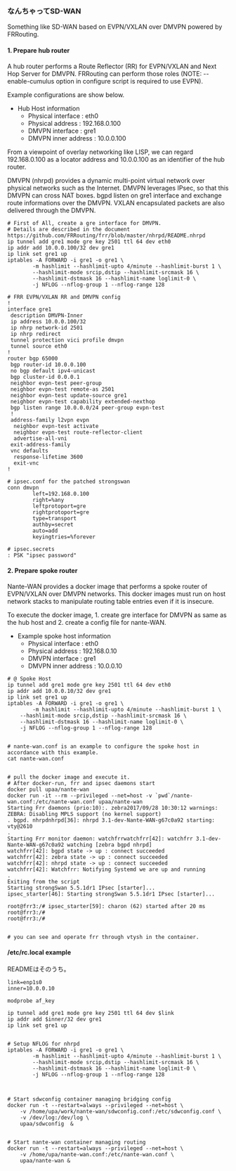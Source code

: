 
### なんちゃってSD-WAN

Something like SD-WAN based on EVPN/VXLAN over DMVPN powered by FRRouting.



#### 1. Prepare hub router

A hub router performs a Route Reflector (RR) for EVPN/VXLAN and Next
Hop Server for DMVPN. FRRouting can perform those roles (NOTE:
--enable-cumulus option in configure script is required to use EVPN).

Example configurations are show below.
- Hub Host information
    - Physical interface : eth0
    - Physical address : 192.168.0.100
    - DMVPN interface : gre1
    - DMVPN inner address : 10.0.0.100

From a viewpoint of overlay networking like LISP, we can regard
192.168.0.100 as a locator address and 10.0.0.100 as an identifier of
the hub router.

DMVPN (nhrpd) provides a dynamic multi-point virtual network over
physical networks such as the Internet. DMVPN leverages IPsec, so that
this DMVPN can cross NAT boxes. bgpd listen on gre1 interface and
exchange route informations over the DMVPN. VXLAN encapsulated packets
are also delivered through the DMVPN.



```shell-session
# First of All, create a gre interface for DMVPN.
# Details are described in the document https://github.com/FRRouting/frr/blob/master/nhrpd/README.nhrpd
ip tunnel add gre1 mode gre key 2501 ttl 64 dev eth0
ip addr add 10.0.0.100/32 dev gre1
ip link set gre1 up
iptables -A FORWARD -i gre1 -o gre1 \
        -m hashlimit --hashlimit-upto 4/minute --hashlimit-burst 1 \
        --hashlimit-mode srcip,dstip --hashlimit-srcmask 16 \
        --hashlimit-dstmask 16 --hashlimit-name loglimit-0 \
        -j NFLOG --nflog-group 1 --nflog-range 128
```

```
# FRR EVPN/VXLAN RR and DMVPN config
!
interface gre1
 description DMVPN-Inner
 ip address 10.0.0.100/32
 ip nhrp network-id 2501
 ip nhrp redirect
 tunnel protection vici profile dmvpn
 tunnel source eth0
!
router bgp 65000
 bgp router-id 10.0.0.100
 no bgp default ipv4-unicast
 bgp cluster-id 0.0.0.1
 neighbor evpn-test peer-group
 neighbor evpn-test remote-as 2501
 neighbor evpn-test update-source gre1
 neighbor evpn-test capability extended-nexthop
 bgp listen range 10.0.0.0/24 peer-group evpn-test
 !
 address-family l2vpn evpn
  neighbor evpn-test activate
  neighbor evpn-test route-reflector-client
  advertise-all-vni
 exit-address-family
 vnc defaults
  response-lifetime 3600
  exit-vnc
!
```

```
# ipsec.conf for the patched strongswan
conn dmvpn
        left=192.168.0.100
        right=%any
        leftprotoport=gre
        rightprotoport=gre
        type=transport
        authby=secret
        auto=add
        keyingtries=%forever
```


```
# ipsec.secrets
: PSK "ipsec password"
```



#### 2. Prepare spoke router

Nante-WAN provides a docker image that performs a spoke router of
EVPN/VXLAN over DMVPN networks. This docker images must run on host
network stacks to manipulate routing table entries even if it is
insecure.

To execute the docker image, 1. create gre interface for DMVPN as same
as the hub host and 2.  create a config file for nante-WAN.

- Example spoke host information
    - Physical interface : eth0
    - Physical address : 192.168.0.10
    - DMVPN interface : gre1
    - DMVPN inner address : 10.0.0.10


```shell-session
# @ Spoke Host
ip tunnel add gre1 mode gre key 2501 ttl 64 dev eth0
ip addr add 10.0.0.10/32 dev gre1
ip link set gre1 up
iptables -A FORWARD -i gre1 -o gre1 \
        -m hashlimit --hashlimit-upto 4/minute --hashlimit-burst 1 \
	--hashlimit-mode srcip,dstip --hashlimit-srcmask 16 \
	--hashlimit-dstmask 16 --hashlimit-name loglimit-0 \
	-j NFLOG --nflog-group 1 --nflog-range 128


# nante-wan.conf is an example to configure the spoke host in accordance with this example.
cat nante-wan.conf


# pull the docker image and execute it.
# After docker-run, frr and ipsec daemons start
docker pull upaa/nante-wan
docker run -it --rm --privileged --net=host -v `pwd`/nante-wan.conf:/etc/nante-wan.conf upaa/nante-wan
Starting Frr daemons (prio:10):. zebra2017/09/28 10:30:12 warnings: ZEBRA: Disabling MPLS support (no kernel support)
. bgpd. nhrpdnhrpd[36]: nhrpd 3.1-dev-Nante-WAN-g67c0a92 starting: vty@2610
.
Starting Frr monitor daemon: watchfrrwatchfrr[42]: watchfrr 3.1-dev-Nante-WAN-g67c0a92 watching [zebra bgpd nhrpd]
watchfrr[42]: bgpd state -> up : connect succeeded
watchfrr[42]: zebra state -> up : connect succeeded
watchfrr[42]: nhrpd state -> up : connect succeeded
watchfrr[42]: Watchfrr: Notifying Systemd we are up and running
.
Exiting from the script
Starting strongSwan 5.5.1dr1 IPsec [starter]...
ipsec_starter[46]: Starting strongSwan 5.5.1dr1 IPsec [starter]...

root@frr3:/# ipsec_starter[59]: charon (62) started after 20 ms
root@frr3:/#
root@frr3:/#


# you can see and operate frr through vtysh in the container.
```



#### /etc/rc.local example

READMEはそのうち。

```shell
link=enp1s0
inner=10.0.0.10

modprobe af_key

ip tunnel add gre1 mode gre key 2501 ttl 64 dev $link
ip addr add $inner/32 dev gre1
ip link set gre1 up


# Setup NFLOG for nhrpd
iptables -A FORWARD -i gre1 -o gre1 \
        -m hashlimit --hashlimit-upto 4/minute --hashlimit-burst 1 \
        --hashlimit-mode srcip,dstip --hashlimit-srcmask 16 \
        --hashlimit-dstmask 16 --hashlimit-name loglimit-0 \
        -j NFLOG --nflog-group 1 --nflog-range 128



# Start sdwconfig container managing bridging config
docker run -t --restart=always --privileged --net=host \
	-v /home/upa/work/nante-wan/sdwconfig.conf:/etc/sdwconfig.conf \
	-v /dev/log:/dev/log \
	upaa/sdwconfig  &


# Start nante-wan container managing routing
docker run -t --restart=always --privileged --net=host \
	-v /home/upa/nante-wan.conf:/etc/nante-wan.conf \
	upaa/nante-wan &
```

